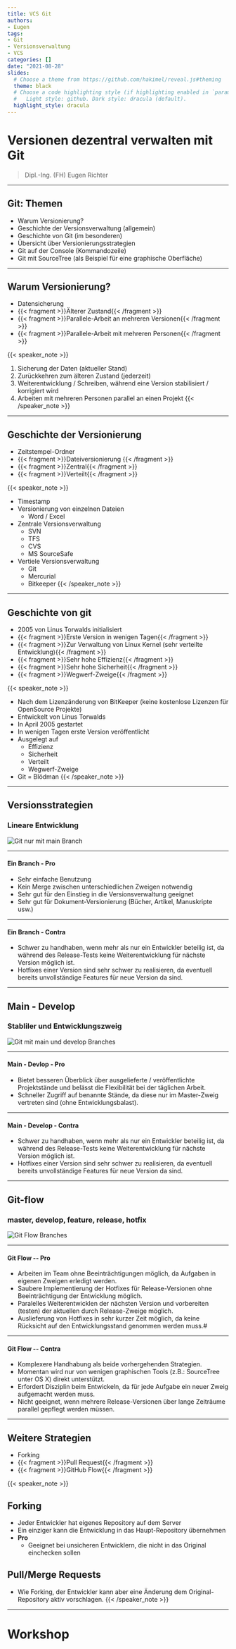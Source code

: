 ```yaml
---
title: VCS Git
authors:
- Eugen
tags:
- Git
- Versionsverwaltung
- VCS
categories: []
date: "2021-08-28"
slides:
  # Choose a theme from https://github.com/hakimel/reveal.js#theming
  theme: black
  # Choose a code highlighting style (if highlighting enabled in `params.toml`)
  #   Light style: github. Dark style: dracula (default).
  highlight_style: dracula
---
```


# Versionen dezentral verwalten mit Git

> Dipl.-Ing. (FH) Eugen Richter

---

## Git: Themen

- Warum Versionierung? 
- Geschichte der Versionsverwaltung (allgemein) 
- Geschichte von Git (im besonderen) 
- Übersicht über Versionierungsstrategien 
- Git auf der Console (Kommandozeile) 
- Git mit SourceTree (als Beispiel für eine graphische Oberfläche)

---

## Warum Versionierung?

- Datensicherung
- {{< fragment >}}Älterer Zustand{{< /fragment >}}
- {{< fragment >}}Parallele-Arbeit an mehreren Versionen{{< /fragment >}}
- {{< fragment >}}Parallele-Arbeit mit mehreren Personen{{< /fragment >}}

{{< speaker_note >}}
1. Sicherung der Daten (aktueller Stand)
2. Zurückkehren zum älteren Zustand (jederzeit)
3. Weiterentwicklung / Schreiben, während eine Version stabilisiert / korrigiert wird
4. Arbeiten mit mehreren Personen parallel an einen Projekt
{{< /speaker_note >}}

---

## Geschichte der Versionierung

- Zeitstempel-Ordner
- {{< fragment >}}Dateiversionierung {{< /fragment >}}
- {{< fragment >}}Zentral{{< /fragment >}}
- {{< fragment >}}Verteilt{{< /fragment >}}

{{< speaker_note >}}
- Timestamp
- Versionierung von einzelnen Dateien
	- Word / Excel
- Zentrale Versionsverwaltung
	- SVN
	- TFS
	- CVS
	- MS SourceSafe
- Vertiele Versionsverwaltung
	- Git
	- Mercurial
	- Bitkeeper
{{< /speaker_note >}}

---

## Geschichte von git

- 2005 von Linus Torwalds initialisiert 
- {{< fragment >}}Erste Version in wenigen Tagen{{< /fragment >}}
- {{< fragment >}}Zur Verwaltung von Linux Kernel (sehr verteilte Entwicklung){{< /fragment >}}
- {{< fragment >}}Sehr hohe Effizienz{{< /fragment >}}
- {{< fragment >}}Sehr hohe Sicherheit{{< /fragment >}}
- {{< fragment >}}Wegwerf-Zweige{{< /fragment >}}

{{< speaker_note >}}
- Nach dem Lizenzänderung von BitKeeper (keine kostenlose Lizenzen für OpenSource Projekte)
- Entwickelt von Linus Torwalds
- In April 2005 gestartet
- In wenigen Tagen erste Version veröffentlicht
- Ausgelegt auf
	- Effizienz
	- Sicherheit
	- Verteilt
	- Wegwerf-Zweige
- Git = Blödman
{{< /speaker_note >}}

---

## Versionsstrategien

### Lineare Entwicklung

![Git nur mit main Branch](git_main.png)

<!--
const graphContainer = document.getElementById("graph-container");
 
// Instantiate the graph.
const gitgraph = GitgraphJS.createGitgraph(graphContainer, {
  orientation: "horizontal",
  mode: null,
  author: "ER <er@git.de>"
});

// Simulate git commands with Gitgraph API.
const main = gitgraph.branch("main");
main.commit("Init")
  .commit("First Chapter")
  .commit("Day one")
  .tag("v0.1")
  .commit("Day two")
  .commit("Day three")
  .commit("Day four")
  .tag("v0.2");
-->

---

#### Ein Branch - Pro

- Sehr einfache Benutzung
- Kein Merge zwischen unterschiedlichen Zweigen notwendig
- Sehr gut für den Einstieg in die Versionsverwaltung geeignet
- Sehr gut für Dokument-Versionierung (Bücher, Artikel,	Manuskripte usw.)

---

#### Ein Branch - Contra

- Schwer zu handhaben, wenn mehr als nur ein Entwickler beteilig ist, da während des Release-Tests keine Weiterentwicklung für nächste Version möglich ist.
- Hotfixes einer Version sind sehr schwer zu realisieren, da eventuell bereits unvollständige Features für neue Version da sind.

---

## Main - Develop

### Stabliler und Entwicklungszweig

![Git mit main und develop Branches](git_main_develop.png)

<!--
const graphContainer = document.getElementById("graph-container");
 
// Instantiate the graph.
const gitgraph = GitgraphJS.createGitgraph(graphContainer, {
  orientation: "horizontal",
//  mode: "compact",
  author: "ER <er@git.de>"
});

// Simulate git commands with Gitgraph API.
const main = gitgraph.branch("main");
main.commit("Init");

const develop = gitgraph.branch("develop");

develop.commit("First Chapter")
  .commit("Day one")
  .commit("Day two");
main.merge(develop);
main.tag("v0.1");

develop.commit("Day three")
  .commit("Day four");

main.merge(develop)
  .tag("v0.2");

develop.commit("Day five");
-->

---

#### Main - Devlop - Pro

- Bietet besseren Überblick über ausgelieferte / veröffentlichte Projektstände und belässt die Flexibilität bei der täglichen Arbeit.
- Schneller Zugriff auf benannte Stände, da diese nur im Master-Zweig vertreten sind (ohne Entwicklungsbalast).

---

#### Main - Develop - Contra

- Schwer zu handhaben, wenn mehr als nur ein Entwickler beteilig ist, da während des Release-Tests keine Weiterentwicklung für nächste Version möglich ist.
- Hotfixes einer Version sind sehr schwer zu realisieren, da eventuell bereits unvollständige Features für neue Version da sind.

---

## Git-flow

### master, develop, feature, release, hotfix

![Git Flow Branches](git_gitflow.png)

<!--
const graphContainer = document.getElementById("graph-container");
 
// Instantiate the graph.
const gitgraph = GitgraphJS.createGitgraph(graphContainer, {
  orientation: "horizontal",
//  mode: "compact",
  author: "ER <er@git.de>"
});

// Simulate git commands with Gitgraph API.
const main = gitgraph.branch("main");
main.commit("Init")
  .tag("0.1");

const develop = main.branch("develop");

develop.commit("Task 1");

const f1 = develop.branch("feature/one");
const f2 = develop.branch("feature/two");

const h1 = main.branch("hotfix/0.2");
h1.commit("Fix 1");
h1.commit("Fix 2");

f1.commit("F1 Task 1")
  .commit("F1 Task 2")
  .commit("F1 Task 3");

develop.commit("Task 2");

main.merge(h1);
main.tag("0.2");

develop.merge(h1);
develop.merge(f1);

f2.commit("F2 Task 1")
  .commit("F2 Task 2")
  .commit("F2 Task 3")
  .commit("F2 Task 4")
  .commit("F2 Task 5");

const r1 = develop.branch("release/1.0");
r1.commit("R1 Fix 1")
  .commit("R1 Fix 2")
  .commit("R1 Fix 3")
  .commit("R1 Fix 4");

develop.commit("Task 3");
const f3 = develop.branch("feature/three");

main.merge(r1)
  .tag("1.0");
develop.merge(r1);

develop.merge(f2);

f3.commit("F3 Task 1")
  .commit("F3 Task 2");

develop.merge(f3);
-->

---

#### Git Flow -- Pro

- Arbeiten im Team ohne Beeinträchtigungen möglich, da Aufgaben in eigenen Zweigen erledigt werden.
- Saubere Implementierung der Hotfixes für Release-Versionen ohne Beeinträchtigung der Entwicklung möglich.
- Paralelles Weiterentwicklen der nächsten Version und vorbereiten (testen) der aktuellen durch Release-Zweige möglich.
- Auslieferung von Hotfixes in sehr kurzer Zeit möglich, da keine Rücksicht auf den Entwicklungsstand genommen werden muss.#

---

#### Git Flow -- Contra

- Komplexere Handhabung als beide vorhergehenden Strategien.
- Momentan wird nur von wenigen graphischen Tools (z.B.: SourceTree unter OS X) direkt unterstützt.
- Erfordert Disziplin beim Entwickeln, da für jede Aufgabe ein neuer Zweig aufgemacht werden muss.
- Nicht geeignet, wenn mehrere Release-Versionen über lange Zeiträume parallel gepflegt werden müssen.

---

## Weitere Strategien

- Forking
- {{< fragment >}}Pull Request{{< /fragment >}}
- {{< fragment >}}GitHub Flow{{< /fragment >}}

{{< speaker_note >}}
## Forking

- Jeder Entwickler hat eigenes Repository auf dem Server
- Ein einziger kann die Entwicklung in das Haupt-Repository übernehmen
- **Pro**
	- Geeignet bei unsicheren Entwicklern, die nicht in das Original einchecken sollen

## Pull/Merge Requests

- Wie Forking, der Entwickler kann aber eine Änderung dem Original-Repository aktiv vorschlagen.
{{< /speaker_note >}}

---

# Workshop